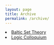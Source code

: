```yaml
---
layout: page
title: Archive
permalink: /archive/
---
```


<li>
<a href="https://gdn-logic.github.io/bst/"> Baltic Set Theory </a> 
     </li>
<li>
 <a href="https://gdn-logic.github.io/lc/"> Logic Colloquium </a>
     
